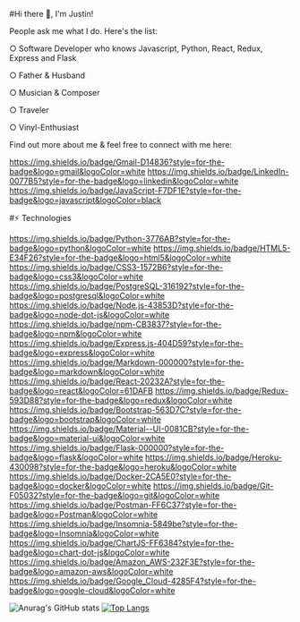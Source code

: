 #Hi there 👋, I'm Justin!

People ask me what I do. Here's the list:

○ Software Developer who knows Javascript, Python, React, Redux, Express and Flask 

○ Father & Husband

○ Musician & Composer

○ Traveler

○ Vinyl-Enthusiast 

Find out more about me & feel free to connect with me here:

https://img.shields.io/badge/Gmail-D14836?style=for-the-badge&logo=gmail&logoColor=white
https://img.shields.io/badge/LinkedIn-0077B5?style=for-the-badge&logo=linkedin&logoColor=white
https://img.shields.io/badge/JavaScript-F7DF1E?style=for-the-badge&logo=javascript&logoColor=black

#⚡ Technologies

https://img.shields.io/badge/Python-3776AB?style=for-the-badge&logo=python&logoColor=white
https://img.shields.io/badge/HTML5-E34F26?style=for-the-badge&logo=html5&logoColor=white
https://img.shields.io/badge/CSS3-1572B6?style=for-the-badge&logo=css3&logoColor=white
https://img.shields.io/badge/PostgreSQL-316192?style=for-the-badge&logo=postgresql&logoColor=white
https://img.shields.io/badge/Node.js-43853D?style=for-the-badge&logo=node-dot-js&logoColor=white
https://img.shields.io/badge/npm-CB3837?style=for-the-badge&logo=npm&logoColor=white
https://img.shields.io/badge/Express.js-404D59?style=for-the-badge&logo=express&logoColor=white
https://img.shields.io/badge/Markdown-000000?style=for-the-badge&logo=markdown&logoColor=white
https://img.shields.io/badge/React-20232A?style=for-the-badge&logo=react&logoColor=61DAFB
https://img.shields.io/badge/Redux-593D88?style=for-the-badge&logo=redux&logoColor=white
https://img.shields.io/badge/Bootstrap-563D7C?style=for-the-badge&logo=bootstrap&logoColor=white
https://img.shields.io/badge/Material--UI-0081CB?style=for-the-badge&logo=material-ui&logoColor=white
https://img.shields.io/badge/Flask-000000?style=for-the-badge&logo=flask&logoColor=white
https://img.shields.io/badge/Heroku-430098?style=for-the-badge&logo=heroku&logoColor=white
https://img.shields.io/badge/Docker-2CA5E0?style=for-the-badge&logo=docker&logoColor=white
https://img.shields.io/badge/Git-F05032?style=for-the-badge&logo=git&logoColor=white
https://img.shields.io/badge/Postman-FF6C37?style=for-the-badge&logo=Postman&logoColor=white
https://img.shields.io/badge/Insomnia-5849be?style=for-the-badge&logo=Insomnia&logoColor=white
https://img.shields.io/badge/ChartJS-FF6384?style=for-the-badge&logo=chart-dot-js&logoColor=white
https://img.shields.io/badge/Amazon_AWS-232F3E?style=for-the-badge&logo=amazon-aws&logoColor=white
https://img.shields.io/badge/Google_Cloud-4285F4?style=for-the-badge&logo=google-cloud&logoColor=white

![Anurag's GitHub stats](https://github-readme-stats.vercel.app/api?username=payne-j&count_private=true&theme=tokyonight)
[![Top Langs](https://github-readme-stats.vercel.app/api/top-langs/?username=payne-j&layout=compact&hide=CSS,SCSS&theme=tokyonight)](https://github.com/anuraghazra/github-readme-stats)

